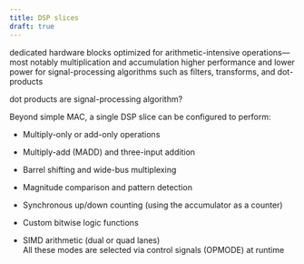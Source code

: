 ```yaml
---
title: DSP slices
draft: true
---
```

dedicated hardware blocks optimized for arithmetic-intensive operations—most notably multiplication and accumulation
higher performance and lower power for signal-processing algorithms such as filters, transforms, and dot-products


dot products are signal-processing algorithm?


Beyond simple MAC, a single DSP slice can be configured to perform:

- Multiply-only or add-only operations
    
- Multiply-add (MADD) and three-input addition
    
- Barrel shifting and wide-bus multiplexing
    
- Magnitude comparison and pattern detection
    
- Synchronous up/down counting (using the accumulator as a counter)
    
- Custom bitwise logic functions
    
- SIMD arithmetic (dual or quad lanes)  
    All these modes are selected via control signals (OPMODE) at runtime